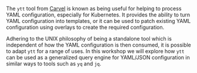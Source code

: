 The `ytt` tool from [Carvel](https://carvel.dev/) is known as being useful for
helping to process YAML configuration, especially for Kubernetes. It provides
the ability to turn YAML configuration into templates, or it can be used to
patch existing YAML configuration using overlays to create the required
configuration.

Adhering to the UNIX philosophy of being a standalone tool which is independent
of how the YAML configuration is then consumed, it is possible to adapt `ytt`
for a range of uses. In this workshop we will explore how `ytt` can be used as a
generalized query engine for YAML/JSON configuration in similar ways to tools
such as `yq` and `jq`.
